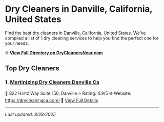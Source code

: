 # Dry Cleaners in Danville, California, United States

Find the best dry cleaners in Danville, California, United States. We've compiled a list of 1 dry cleaning services to help you find the perfect one for your needs.

🌐 **[View Full Directory on DryCleanersNear.com](https://drycleanersnear.com/city/US/California/Danville)**

## Top Dry Cleaners

### 1. [Martinizing Dry Cleaners Danville Ca](https://drycleanersnear.com/dryCleaner/689d4356756b71cad101f047/martinizing-dry-cleaners-danville-ca)
📍 822 Hartz Way Suite 150, Danville
⭐ Rating: 4.9/5
🌐 Website: https://drycleaningca.com/
🔗 [View Full Details](https://drycleanersnear.com/dryCleaner/689d4356756b71cad101f047/martinizing-dry-cleaners-danville-ca)


---

*Last updated: 8/28/2025*
